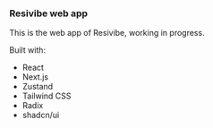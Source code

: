 ### Resivibe web app

This is the web app of Resivibe, working in progress.

Built with:

- React
- Next.js
- Zustand
- Tailwind CSS
- Radix
- shadcn/ui
